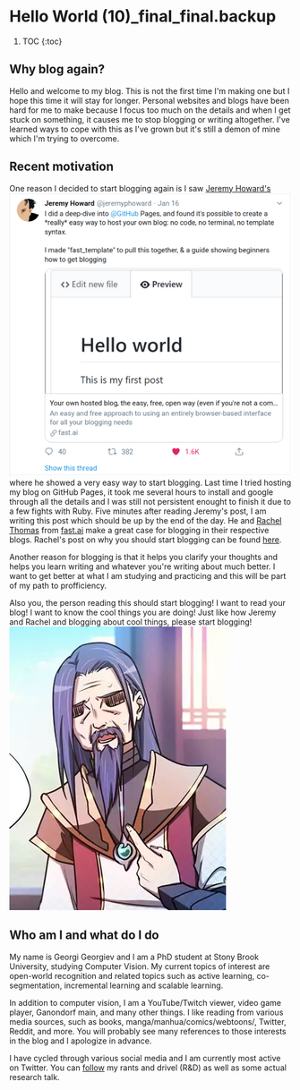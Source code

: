 # Hello World (10)_final_final.backup

1. TOC
{:toc}

## Why blog again?

Hello and welcome to my blog. This is not the first time I'm making one but I hope this time it will stay for longer. Personal websites and blogs have been hard for me to make because I focus too much on the details and when I get stuck on something, it causes me to stop blogging or writing altogether. I've learned ways to cope with this as I've grown but it's still a demon of mine which I'm trying to overcome. 

## Recent motivation

One reason I decided to start blogging again is I saw [Jeremy Howard's]() ![tweet](../images/screenshot_11.png) where he showed a very easy way to start blogging. Last time I tried hosting my blog on GitHub Pages, it took me several hours to install and google through all the details and I was still not persistent enought to finish it due to a few fights with Ruby. Five minutes after reading Jeremy's post, I am writing this post which should be up by the end of the day. He and [Rachel Thomas]() from [fast.ai](https://www.fast.ai/) make a great case for blogging in their respective blogs. Rachel's post on why you should start blogging can be found [here](https://medium.com/@racheltho/why-you-yes-you-should-blog-7d2544ac1045).

Another reason for blogging is that it helps you clarify your thoughts and helps you learn writing and whatever you're writing about much better. I want to get better at what I am studying and practicing and this will be part of my path to profficiency. 

Also you, the person reading this should start blogging! I want to read your blog! I want to know the cool things you are doing! Just like how Jeremy and Rachel and blogging about cool things, please start blogging! ![Who? Me?](../images/screenshot_5.png)

## Who am I and what do I do

My name is Georgi Georgiev and I am a PhD student at Stony Brook University, studying Computer Vision. My current topics of interest are open-world recognition and related topics such as active learning, co-segmentation, incremental learning and scalable learning. 

In addition to computer vision, I am a YouTube/Twitch viewer, video game player, Ganondorf main, and many other things. I like reading from various media sources, such as books, manga/manhua/comics/webtoons/, Twitter, Reddit, and more. You will probably see many references to those interests in the blog and I apologize in advance. 

I have cycled through various social media and I am currently most active on Twitter. You can [follow](https://twitter.com/mewopean) my rants and drivel (R&D) as well as some actual research talk. 